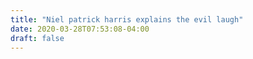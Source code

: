 ```yaml
---
title: "Niel patrick harris explains the evil laugh"
date: 2020-03-28T07:53:08-04:00
draft: false
---
```


